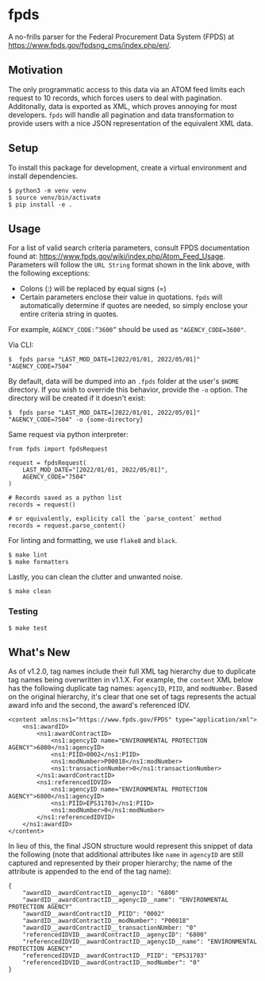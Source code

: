 # fpds
A no-frills parser for the Federal Procurement Data System (FPDS)
at https://www.fpds.gov/fpdsng_cms/index.php/en/.


## Motivation
The only programmatic access to this data via an ATOM feed limits each
request to 10 records, which forces users to deal with pagination.
Additonally, data is exported as XML, which proves annoying for most
developers. `fpds` will handle all pagination and data
transformation to provide users with a nice JSON representation of the
equivalent XML data.


## Setup
To install this package for development, create a virtual environment
and install dependencies.

```
$ python3 -m venv venv
$ source venv/bin/activate
$ pip install -e .
```


## Usage
For a list of valid search criteria parameters, consult FPDS documentation
found at: https://www.fpds.gov/wiki/index.php/Atom_Feed_Usage. Parameters
will follow the `URL String` format shown in the link above, with the
following exceptions:

 + Colons (:) will be replaced by equal signs (=)
 + Certain parameters enclose their value in quotations. `fpds` will
automatically determine if quotes are needed, so simply enclose your
entire criteria string in quotes.

 For example, `AGENCY_CODE:”3600”` should be used as `"AGENCY_CODE=3600"`.


Via CLI:
```
$  fpds parse "LAST_MOD_DATE=[2022/01/01, 2022/05/01]" "AGENCY_CODE=7504"
```


By default, data will be dumped into an `.fpds` folder at the user's
`$HOME` directory. If you wish to override this behavior, provide the `-o`
option. The directory will be created if it doesn't exist:

```
$  fpds parse "LAST_MOD_DATE=[2022/01/01, 2022/05/01]" "AGENCY_CODE=7504" -o {some-directory}
```

Same request via python interpreter:
```
from fpds import fpdsRequest

request = fpdsRequest(
    LAST_MOD_DATE="[2022/01/01, 2022/05/01]",
    AGENCY_CODE="7504"
)

# Records saved as a python list
records = request()

# or equivalently, explicity call the `parse_content` method
records = request.parse_content()
```

For linting and formatting, we use `flake8` and `black`.

```
$ make lint
$ make formatters
```

Lastly, you can clean the clutter and unwanted noise.

```
$ make clean
```

### Testing
```
$ make test
```

## What's New
As of v1.2.0, tag names include their full XML tag hierarchy due to duplicate
tag names being overwritten in v1.1.X. For example, the `content` XML below has the
following duplicate tag names: `agencyID`, `PIID`, and `modNumber`.
Based on the original hierarchy, it's clear that one set of tags represents
the actual award info and the second, the award's referenced IDV.

```
<content xmlns:ns1="https://www.fpds.gov/FPDS" type="application/xml">
    <ns1:awardID>
        <ns1:awardContractID>
            <ns1:agencyID name="ENVIRONMENTAL PROTECTION AGENCY">6800</ns1:agencyID>
            <ns1:PIID>0002</ns1:PIID>
            <ns1:modNumber>P00018</ns1:modNumber>
            <ns1:transactionNumber>0</ns1:transactionNumber>
        </ns1:awardContractID>
        <ns1:referencedIDVID>
            <ns1:agencyID name="ENVIRONMENTAL PROTECTION AGENCY">6800</ns1:agencyID>
            <ns1:PIID>EPS31703</ns1:PIID>
            <ns1:modNumber>0</ns1:modNumber>
        </ns1:referencedIDVID>
    </ns1:awardID>
</content>
```

In lieu of this, the final JSON structure would represent this snippet of data
the following (note that additional attributes like `name` in `agencyID` are
still captured and represented by their proper hierarchy; the name of the
attribute is appended to the end of the tag name):

```
{
    "awardID__awardContractID__agenycID": "6800"
    "awardID__awardContractID__agenycID__name": "ENVIRONMENTAL PROTECTION AGENCY"
    "awardID__awardContractID__PIID": "0002"
    "awardID__awardContractID__modNumber": "P00018"
    "awardID__awardContractID__transactionNUmber: "0"
    "referencedIDVID__awardContractID__agenycID": "6800"
    "referencedIDVID__awardContractID__agenycID__name": "ENVIRONMENTAL PROTECTION AGENCY"
    "referencedIDVID__awardContractID__PIID": "EPS31703"
    "referencedIDVID__awardContractID__modNumber": "0"
}
```